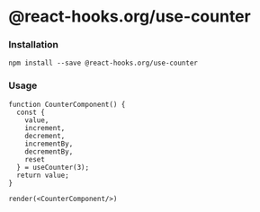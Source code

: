 # @react-hooks.org/use-counter

### Installation

```
npm install --save @react-hooks.org/use-counter
```

### Usage

```react
function CounterComponent() {
  const {
    value,
    increment,
    decrement,
    incrementBy,
    decrementBy,
    reset
  } = useCounter(3);
  return value;
}

render(<CounterComponent/>)
```

